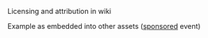 Licensing and attribution in wiki

Example as embedded into other assets ([sponsored](https://drive.google.com/drive/folders/13C-AIw9F-GQP09hOtQQq0yvIXwVLdqWH) event)
